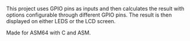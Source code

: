 This project uses GPIO pins as inputs and then calculates the result with options configurable through different GPIO pins. The result is then displayed on either LEDS or the LCD screen.

Made for ASM64 with C and ASM.